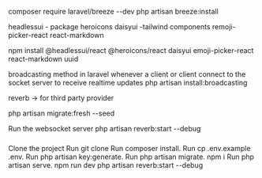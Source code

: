 composer require laravel/breeze --dev
php artisan breeze:install

headlessui - package
heroicons
daisyui -tailwind components
remoji-picker-react
react-markdown

npm install @headlessui/react @heroicons/react daisyui emoji-picker-react react-markdown uuid


broadcasting 
method in laravel whenever a client or client connect to the socket server to receive realtime updates
 php artisan install:broadcasting

 reverb -> for third party provider

 php artisan migrate:fresh --seed

 Run the websocket server
 php artisan reverb:start --debug


 #####
Clone the project
Run git clone
Run composer install.
Run cp .env.example .env.
Run php artisan key:generate.
Run php artisan migrate.
npm i
Run php artisan serve.
npm run dev
 php artisan reverb:start --debug